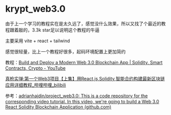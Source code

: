 # krypt_web3.0

由于上一个学习的教程实在是太久远了，感觉没什么效果，所以又找了个最近的教程跟着敲的，3.3k star足以说明这个教程的牛逼

主要采用 vite + react + tailwind

感觉很轻量，比上一个教程好很多，起码环境配置上更加简约

教程：[Build and Deploy a Modern Web 3.0 Blockchain App | Solidity, Smart Contracts, Crypto - YouTube](https://www.youtube.com/watch?v=Wn_Kb3MR_cU)

[真枪实弹:第一个Web3项目【上集】用React.js,Solidity,智能合约构建最新区块链应用详细教程_哔哩哔哩_bilibili](https://www.bilibili.com/video/BV12M411r7vX/?spm_id_from=333.788&vd_source=a4188fa41affd328ccd5e9743098a6e0)

参考：[adrianhajdin/project_web3.0: This is a code repository for the corresponding video tutorial. In this video, we're going to build a Web 3.0 React Solidity Blockchain Application (github.com)](https://github.com/adrianhajdin/project_web3.0)

